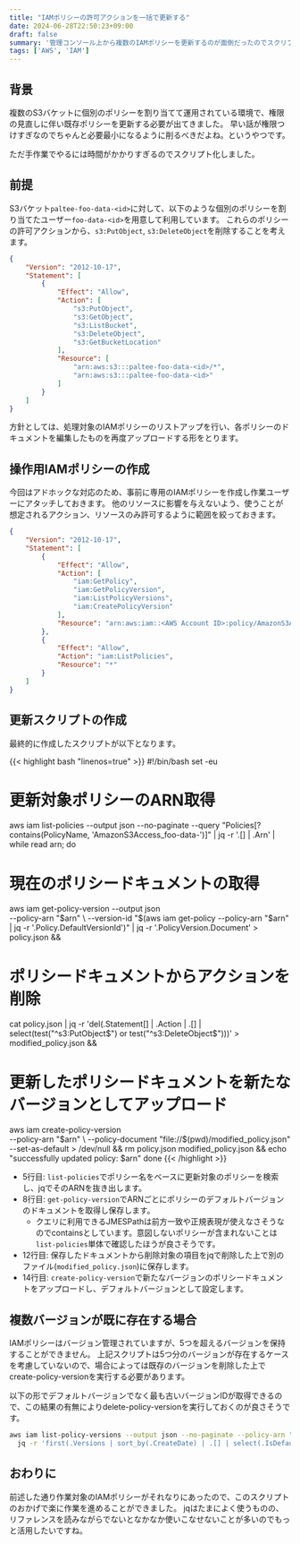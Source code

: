 ```yaml
---
title: "IAMポリシーの許可アクションを一括で更新する"
date: 2024-06-28T22:50:23+09:00
draft: false
summary: '管理コンソール上から複数のIAMポリシーを更新するのが面倒だったのでスクリプト化しました。'
tags: ['AWS', 'IAM']
---
```


## 背景

複数のS3バケットに個別のポリシーを割り当てて運用されている環境で、権限の見直しに伴い既存ポリシーを更新する必要が出てきました。
早い話が権限つけすぎなのでちゃんと必要最小になるように削るべきだよね。というやつです。

ただ手作業でやるには時間がかかりすぎるのでスクリプト化しました。

## 前提

S3バケット`paltee-foo-data-<id>`に対して、以下のような個別のポリシーを割り当てたユーザー`foo-data-<id>`を用意して利用しています。
これらのポリシーの許可アクションから、`s3:PutObject`, `s3:DeleteObject`を削除することを考えます。

```json
{
    "Version": "2012-10-17",
    "Statement": [
        {
            "Effect": "Allow",
            "Action": [
                "s3:PutObject",
                "s3:GetObject",
                "s3:ListBucket",
                "s3:DeleteObject",
                "s3:GetBucketLocation"
            ],
            "Resource": [
                "arn:aws:s3:::paltee-foo-data-<id>/*",
                "arn:aws:s3:::paltee-foo-data-<id>"
            ]
        }
    ]
}
```

方針としては、処理対象のIAMポリシーのリストアップを行い、各ポリシーのドキュメントを編集したものを再度アップロードする形をとります。

## 操作用IAMポリシーの作成
今回はアドホックな対応のため、事前に専用のIAMポリシーを作成し作業ユーザーにアタッチしておきます。
他のリソースに影響を与えないよう、使うことが想定されるアクション、リソースのみ許可するように範囲を絞っておきます。

```json
{
    "Version": "2012-10-17",
    "Statement": [
        {
            "Effect": "Allow",
            "Action": [
                "iam:GetPolicy",
                "iam:GetPolicyVersion",
                "iam:ListPolicyVersions",
                "iam:CreatePolicyVersion"
            ],
            "Resource": "arn:aws:iam::<AWS Account ID>:policy/AmazonS3Access_foo-data-*"
        },
        {
            "Effect": "Allow",
            "Action": "iam:ListPolicies",
            "Resource": "*"
        }
    ]
}
```

## 更新スクリプトの作成

最終的に作成したスクリプトが以下となります。

{{< highlight bash "linenos=true" >}}
#!/bin/bash
set -eu

# 更新対象ポリシーのARN取得
aws iam list-policies --output json --no-paginate --query "Policies[?contains(PolicyName, 'AmazonS3Access_foo-data-')]" | jq -r '.[] | .Arn' | \
while read arn; do
  # 現在のポリシードキュメントの取得
  aws iam get-policy-version --output json \
    --policy-arn "$arn" \
    --version-id "$(aws iam get-policy --policy-arn "$arn" | jq -r '.Policy.DefaultVersionId')" | jq -r '.PolicyVersion.Document' > policy.json &&
  # ポリシードキュメントからアクションを削除
  cat policy.json | jq -r 'del(.Statement[] | .Action | .[] | select(test("^s3:PutObject$") or test("^s3:DeleteObject$")))' > modified_policy.json &&
  # 更新したポリシードキュメントを新たなバージョンとしてアップロード
  aws iam create-policy-version \
    --policy-arn "$arn" \
    --policy-document "file://$(pwd)/modified_policy.json" \
    --set-as-default > /dev/null &&
  rm policy.json modified_policy.json &&
  echo "successfully updated policy: $arn"
done
{{< /highlight >}}

* 5行目: `list-policies`でポリシー名をベースに更新対象のポリシーを検索し、jqでそのARNを抜き出します。
* 8行目: `get-policy-version`でARNごとにポリシーのデフォルトバージョンのドキュメントを取得し保存します。
  * クエリに利用できるJMESPathは前方一致や正規表現が使えなさそうなのでcontainsとしています。意図しないポリシーが含まれないことは`list-policies`単体で確認したほうが良さそうです。
* 12行目: 保存したドキュメントから削除対象の項目をjqで削除した上で別のファイル(`modified_policy.json`)に保存します。
* 14行目: `create-policy-version`で新たなバージョンのポリシードキュメントをアップロードし、デフォルトバージョンとして設定します。

## 複数バージョンが既に存在する場合

IAMポリシーはバージョン管理されていますが、5つを超えるバージョンを保持することができません。
上記スクリプトは5つ分のバージョンが存在するケースを考慮していないので、場合によっては既存のバージョンを削除した上でcreate-policy-versionを実行する必要があります。

以下の形でデフォルトバージョンでなく最も古いバージョンIDが取得できるので、この結果の有無によりdelete-policy-versionを実行しておくのが良さそうです。

```bash
aws iam list-policy-versions --output json --no-paginate --policy-arn "$arn" | \
  jq -r 'first(.Versions | sort_by(.CreateDate) | .[] | select(.IsDefaultVersion == false)) | .VersionId'
```

## おわりに

前述した通り作業対象のIAMポリシーがそれなりにあったので、このスクリプトのおかげで楽に作業を進めることができました。
jqはたまによく使うものの、リファレンスを読みながらでないとなかなか使いこなせないことが多いのでもっと活用したいですね。
